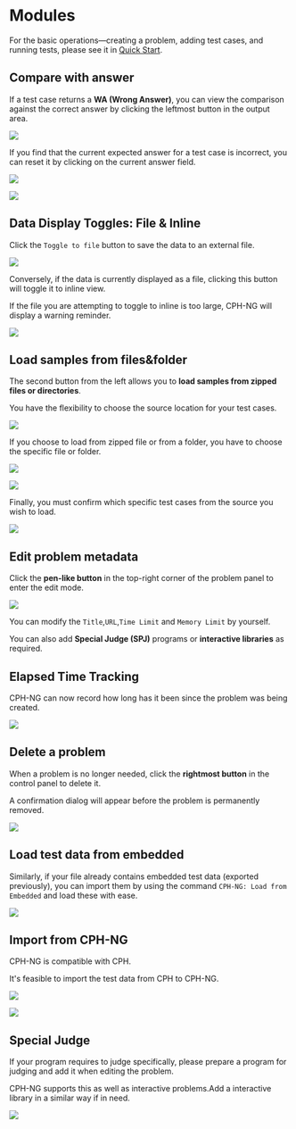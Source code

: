 # Modules

For the basic operations—creating a problem, adding test cases, and running
tests, please see it in [Quick Start](/quickstart).

## Compare with answer

If a test case returns a **WA (Wrong Answer)**, you can view the comparison
against the correct answer by clicking the leftmost button in the output area.

![](images/compareWithAnswer.png)

If you find that the current expected answer for a test case is incorrect, you
can reset it by clicking on the current answer field.

![](images/beforeSetAsAnswer.png)

![](images/afterSetAsAnswer.png)

## Data Display Toggles: File & Inline

Click the `Toggle to file` button to save the data to an external file.

![](images/toggleToFile.png)

Conversely, if the data is currently displayed as a file, clicking this button
will toggle it to inline view.

If the file you are attempting to toggle to inline is too large, CPH-NG will
display a warning reminder.

![](images/toogleToInlineLarge.png)

## Load samples from files&folder

The second button from the left allows you to **load samples from zipped files
or directories**.

You have the flexibility to choose the source location for your test cases.

![](images/loadFromFile.png)

If you choose to load from zipped file or from a folder, you have to choose the
specific file or folder.

![](images/loadFromZip.png)

![](images/loadFromFolder.png)

Finally, you must confirm which specific test cases from the source you wish to
load.

![](images/loadFromFileConfirm.png)

## Edit problem metadata

Click the **pen-like button** in the top-right corner of the problem panel to
enter the edit mode.

![](images/editProblem.png)

You can modify the `Title`,`URL`,`Time Limit` and `Memory Limit` by yourself.

You can also add **Special Judge (SPJ)** programs or **interactive libraries**
as required.

## Elapsed Time Tracking

CPH-NG can now record how long has it been since the problem was being created.

![](images/timeElasped.png)

## Delete a problem

When a problem is no longer needed, click the **rightmost button** in the
control panel to delete it.

A confirmation dialog will appear before the problem is permanently removed.

![](images/deleteProblem.png)

## Load test data from embedded

Similarly, if your file already contains embedded test data (exported
previously), you can import them by using the command
`CPH-NG: Load from Embedded` and load these with ease.

![](images/loadFromEmbedded.png)

## Import from CPH-NG

CPH-NG is compatible with CPH.

It's feasible to import the test data from CPH to CPH-NG.

![](images/importFromCph.png)

![](images/importedFromCph.png)

## Special Judge

If your program requires to judge specifically, please prepare a program for
judging and add it when editing the problem.

CPH-NG supports this as well as interactive problems.Add a interactive library
in a similar way if in need.

![](images/specialJudge.png)
